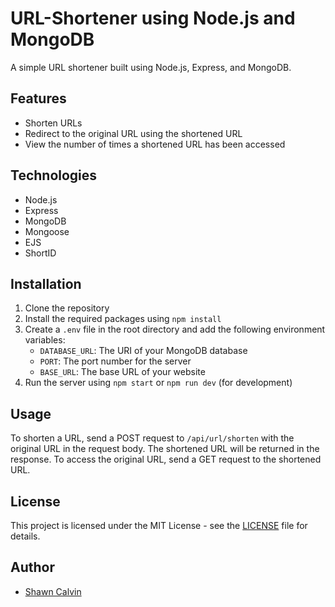 # URL-Shortener using Node.js and MongoDB

A simple URL shortener built using Node.js, Express, and MongoDB.

## Features

- Shorten URLs
- Redirect to the original URL using the shortened URL
- View the number of times a shortened URL has been accessed

## Technologies

- Node.js
- Express
- MongoDB
- Mongoose
- EJS
- ShortID

## Installation

1. Clone the repository
2. Install the required packages using `npm install`
3. Create a `.env` file in the root directory and add the following environment variables:
    - `DATABASE_URL`: The URI of your MongoDB database
    - `PORT`: The port number for the server
    - `BASE_URL`: The base URL of your website
4. Run the server using `npm start` or `npm run dev` (for development)


## Usage

To shorten a URL, send a POST request to `/api/url/shorten` with the original URL in the request body. The shortened URL will be returned in the response.
To access the original URL, send a GET request to the shortened URL.

## License

This project is licensed under the MIT License - see the [LICENSE](LICENSE) file for details.


## Author

- [Shawn Calvin](https://www.linkedin.com/in/calvin-munene/ "Shawn Calvin")

